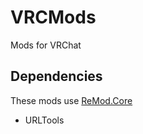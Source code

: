 # VRCMods
 Mods for VRChat

 ## Dependencies
 These mods use [ReMod.Core](https://github.com/RequiDev/ReMod.Core)
 - URLTools


